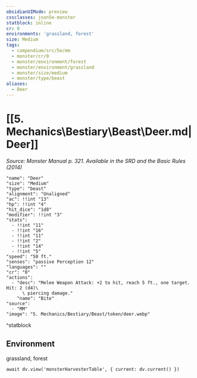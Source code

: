 ```yaml
---
obsidianUIMode: preview
cssclasses: json5e-monster
statblock: inline
cr: 0
environments: 'grassland, forest'
size: Medium
tags:
  - compendium/src/5e/mm
  - monster/cr/0
  - monster/environment/forest
  - monster/environment/grassland
  - monster/size/medium
  - monster/type/beast
aliases:
  - Deer
---
```

# [[5. Mechanics\Bestiary\Beast\Deer.md|Deer]]
*Source: Monster Manual p. 321. Available in the <span title='Systems Reference Document (5.1)'>SRD</span> and the Basic Rules (2014)*

```statblock
"name": "Deer"
"size": "Medium"
"type": "beast"
"alignment": "Unaligned"
"ac": !!int "13"
"hp": !!int "4"
"hit_dice": "1d8"
"modifier": !!int "3"
"stats":
  - !!int "11"
  - !!int "16"
  - !!int "11"
  - !!int "2"
  - !!int "14"
  - !!int "5"
"speed": "50 ft."
"senses": "passive Perception 12"
"languages": ""
"cr": "0"
"actions":
  - "desc": "Melee Weapon Attack: +2 to hit, reach 5 ft., one target. Hit: 2 (d4)\
      \ piercing damage."
    "name": "Bite"
"source":
  - "MM"
"image": "5. Mechanics/Bestiary/Beast/token/deer.webp"
```
^statblock

## Environment

grassland, forest

```dataviewjs
await dv.view('monsterHarvesterTable', { current: dv.current() })
```
